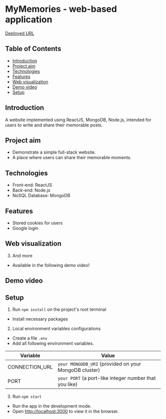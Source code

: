 # MyMemories - web-based application 
[Deployed URL](https://mymemories.vercel.app/posts)

## Table of Contents
* [Introduction](#introduction)
* [Project aim](#project-aim)
* [Technologies](#technologies)
* [Features](#features)
* [Web visualization](#web-visualization)
* [Demo video](#demo-video)
* [Setup](#setup)

## Introduction
A website implemented using ReactJS, MongoDB, Node.js, intended for users to write and share their memorable posts.

## Project aim
* Demonstrate a simple full-stack website.
* A place where users can share their memorable moments.

## Technologies
* Front-end: ReactJS
* Back-end: Node.js
* NoSQL Database: MongoDB

## Features
* Stored cookies for users
* Google login 

## Web visualization
3. And more
* Available in the following demo video!

## Demo video

## Setup
1. Run `npm install` on the project's root terminal
- Install necessary packages

2. Local environment variables configurations
* Create a file `.env`
* Add all following environment variables.

| Variable | Value |
| --- | --- |
| CONNECTION_URL | `your MONGODB_URI` (provided on your MongoDB cluster) |
| PORT | `your PORT` (a port-like integer number that you like) |


3. Run `npm start`
- Run the app in the development mode.
- Open [http://localhost:3000](http://localhost:3000) to view it in the browser.
